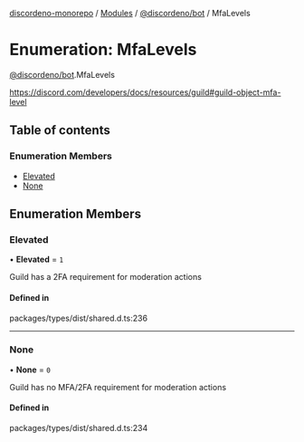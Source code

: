 [discordeno-monorepo](../README.md) / [Modules](../modules.md) / [@discordeno/bot](../modules/discordeno_bot.md) / MfaLevels

# Enumeration: MfaLevels

[@discordeno/bot](../modules/discordeno_bot.md).MfaLevels

https://discord.com/developers/docs/resources/guild#guild-object-mfa-level

## Table of contents

### Enumeration Members

- [Elevated](discordeno_bot.MfaLevels.md#elevated)
- [None](discordeno_bot.MfaLevels.md#none)

## Enumeration Members

### Elevated

• **Elevated** = `1`

Guild has a 2FA requirement for moderation actions

#### Defined in

packages/types/dist/shared.d.ts:236

---

### None

• **None** = `0`

Guild has no MFA/2FA requirement for moderation actions

#### Defined in

packages/types/dist/shared.d.ts:234
